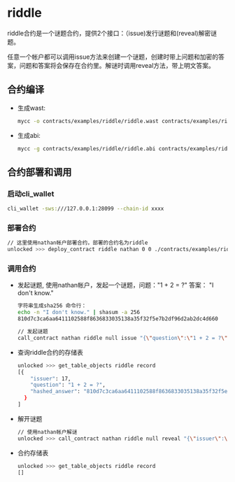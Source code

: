 # riddle

riddle合约是一个谜题合约，提供2个接口：（issue)发行谜题和(reveal)解密谜题。

任意一个帐户都可以调用issue方法来创建一个谜题，创建时带上问题和加密的答案，问题和答案将会保存在合约里。解谜时调用reveal方法，带上明文答案。

## 合约编译

* 生成wast:

  ```bash
  mycc -o contracts/examples/riddle/riddle.wast contracts/examples/riddle/riddle.cpp
  ```

* 生成abi:

  ```bash
  mycc -g contracts/examples/riddle/riddle.abi contracts/examples/riddle/riddle.cpp
  ```

## 合约部署和调用

### 启动cli_wallet

```bash
cli_wallet -sws:///127.0.0.1:28099 --chain-id xxxx
```

### 部署合约

```bash
// 这里使用nathan帐户部署合约，部署的合约名为riddle
unlocked >>> deploy_contract riddle nathan 0 0 ./contracts/examples/riddle RUI true
```

### 调用合约

* 发起谜题, 使用nathan帐户，发起一个谜题，问题："1 + 2 = ?"  答案： "I don't know."

  ```bash
  字符串生成sha256 命令行：
  echo -n "I don't know." | shasum -a 256
  810d7c3ca6aa6411102588f8636833035138a35f32f5e7b2df96d2ab2dc4d660
  ```

  ```bash
  // 发起谜题
  call_contract nathan riddle null issue "{\"question\":\"1 + 2 = ?\", \"hashed_answer\":\"810d7c3ca6aa6411102588f8636833035138a35f32f5e7b2df96d2ab2dc4d660\"}" RUI true
  ```

* 查询riddle合约的存储表

  ```bash
  unlocked >>> get_table_objects riddle record
  [{
      "issuer": 17,
      "question": "1 + 2 = ?",
      "hashed_answer": "810d7c3ca6aa6411102588f8636833035138a35f32f5e7b2df96d2ab2dc4d660"
    }
  ]
  ```

* 解开谜题

  ```bash
  // 使用nathan帐户解谜
  unlocked >>> call_contract nathan riddle null reveal "{\"issuer\":\"nathan\", \"answer\":\"I don't know.\"}" RUI true
  ```

* 合约存储表

  ```bash
  unlocked >>> get_table_objects riddle record
  []
  ```
